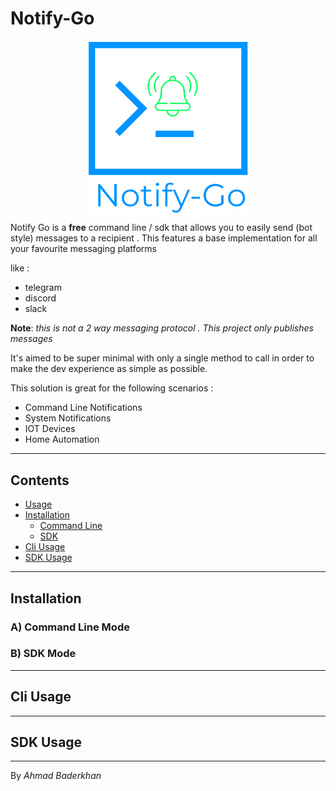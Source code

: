 # Notify-Go

 <p align="center"><img src="./assets/logo/logo_new_1.png?raw=true" width="256px" align="center"/> </p>


Notify Go is a **free** command line / sdk that allows you to easily send (bot style) messages to a recipient . This features a base implementation for all your favourite messaging platforms 

like :
-  telegram 
-  discord 
-  slack 

**Note**: *this is not a 2 way messaging protocol . This project only publishes messages*

It's aimed to be super minimal with only a single method to call in order to make the dev experience as simple as possible.

This solution is great for the following scenarios :
- Command Line Notifications
- System Notifications
- IOT Devices
- Home Automation

----

## Contents

- [Usage](#Notify-go)
- [Installation](#Installation)
    - [Command Line](#a-command-line-mode)
    - [SDK](#b-sdk-mode)
- [Cli Usage](#cli-usage)
- [SDK Usage](#sdk-usage)

---

## Installation


### A) Command Line Mode


### B) SDK Mode

---

## Cli Usage


---

## SDK Usage


---

By *Ahmad Baderkhan*